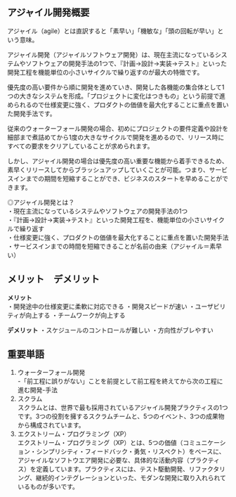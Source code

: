 ## アジャイル開発概要
アジャイル（agile）とは直訳すると「素早い」「機敏な」「頭の回転が早い」という意味。

アジャイル開発（アジャイルソフトウェア開発）は、現在主流になっているシステムやソフトウェアの開発手法の1つで、『計画→設計→実装→テスト』といった開発工程を機能単位の小さいサイクルで繰り返すのが最大の特徴です。

優先度の高い要件から順に開発を進めていき、開発した各機能の集合体として1つの大きなシステムを形成。「プロジェクトに変化はつきもの」という前提で進められるので仕様変更に強く、プロダクトの価値を最大化することに重点を置いた開発手法です。

従来のウォーターフォール開発の場合、初めにプロジェクトの要件定義や設計を細部まで煮詰めてから1度の大きなサイクルで開発を進めるので、リリース時にすべての要求をクリアしていることが求められます。

しかし、アジャイル開発の場合は優先度の高い重要な機能から着手できるため、素早くリリースしてからブラッシュアップしていくことが可能。つまり、サービスインまでの期間を短縮することができ、ビジネスのスタートを早めることができます。

◎アジャイル開発とは？  
・現在主流になっているシステムやソフトウェアの開発手法の1つ  
・『計画→設計→実装→テスト』といった開発工程を、機能単位の小さいサイクルで繰り返す  
・仕様変更に強く、プロダクトの価値を最大化することに重点を置いた開発手法  
・サービスインまでの時間を短縮できることが名前の由来（アジャイル＝素早い）

## メリット　デメリット
**メリット**  
・開発途中の仕様変更に柔軟に対応できる
・開発スピードが速い
・ユーザビリティが向上する
・チームワークが向上する  

**デメリット**
・スケジュールのコントロールが難しい
・方向性がブレやすい

## 重要単語
1. ウォーターフォール開発  
-「前工程に誤りがない」ことを前提として前工程を終えてから次の工程に進む開発-手法 
2. スクラム  
スクラムとは、世界で最も採用されているアジャイル開発プラクティスの1つです。3つの役割を擁するスクラムチームと、5つのイベント、3つの成果物から構成されています。
3. エクストリーム・プログラミング（XP）  
エクストリーム・プログラミング（XP）とは、5つの価値（コミュニケーション・シンプリシティ・フィードバック・勇気・リスペクト）をベースに、アジャイルなソフトウエア開発に必要な、具体的な活動内容（プラクティス）を定義しています。プラクティスには、テスト駆動開発、リファクタリング、継続的インテグレーションといった、モダンな開発に取り入れられているものが多いです。